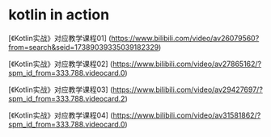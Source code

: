 #   kotlin in action
[《Kotlin实战》对应教学课程01] (https://www.bilibili.com/video/av26079560?from=search&seid=17389039335039182329)

[《Kotlin实战》对应教学课程02] (https://www.bilibili.com/video/av27865162/?spm_id_from=333.788.videocard.0)

[《Kotlin实战》对应教学课程03] (https://www.bilibili.com/video/av29427697/?spm_id_from=333.788.videocard.2)

[《Kotlin实战》对应教学课程04] (https://www.bilibili.com/video/av31581862/?spm_id_from=333.788.videocard.0)











